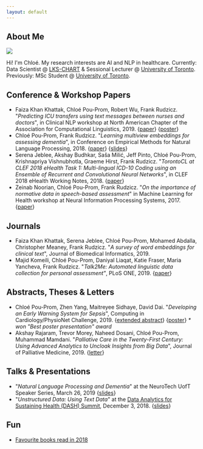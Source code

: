 ```yaml
---
layout: default
---
```


## About Me

<img class="profile-picture" src="https://avatars1.githubusercontent.com/u/4314491?s=460&v=4">

Hi! I'm Chloé. My research interests are AI and NLP in healthcare. Currently: Data Scientist @ [LKS-CHART](https://www.chartdatascience.ca) & Sessional Lecturer @ [University of Toronto](http://www.web.cs.toronto.edu). Previously: MSc Student @ [University of Toronto](http://www.web.cs.toronto.edu).



## Conference & Workshop Papers
* Faiza Khan Khattak, Chloé Pou-Prom, Robert Wu, Frank Rudzicz. "_Predicting ICU transfers using text messages between nurses and doctors_", in Clinical NLP workshop at North American Chapter of the Association for Computational Linguistics, 2019. {[paper](https://www.aclweb.org/anthology/W19-1911)} {[poster](./posters/poster_v5.pdf)}
* Chloé Pou-Prom, Frank Rudzicz. "_Learning multiview embeddings for assessing dementia_", in Conference on Empirical Methods for Natural Language Processing, 2018. {[paper](http://aclweb.org/anthology/D18-1304)} {[slides](https://drive.google.com/file/d/1Vr5JoDLw36RYSWdD_6zsWgnzpYtvb4lI/view)}
* Serena Jeblee, Akshay Budhkar, Saša Milić, Jeff Pinto, Chloé Pou-Prom, Krishnapriya Vishnubhotla, Graeme Hirst, Frank Rudzicz. "_TorontoCL at CLEF 2018 eHealth Task 1: Multi-lingual ICD-10 Coding using an Ensemble of Recurrent and Convolutional Neural Networks_", in CLEF 2018 eHealth Working Notes, 2018. {[paper](ftp://ftp.db.toronto.edu/public_html/cs/ftp/dist/gh/torontocl-clef-2018.pdf)}
* Zeinab Noorian, Chloé Pou-Prom, Frank Rudzicz. "_On the importance of normative data in speech-based assessment_" in Machine Learning for Health workshop at Neural Information Processing Systems, 2017. {[paper](https://arxiv.org/abs/1712.00069)}

## Journals
* Faiza Khan Khattak, Serena Jeblee, Chloé Pou-Prom, Mohamed Abdalla, Christopher Meaney, Frank Rudzicz. "_A survey of word embeddings for clinical text_", Journal of Biomedical Informatics, 2019. 
* Majid Komeili, Chloé Pou-Prom, Daniyal Liaqat, Katie Fraser, Maria Yancheva, Frank Rudzicz. "_Talk2Me: Automated linguistic data collection for personal assessment"_, PLoS ONE, 2019. {[paper](https://journals.plos.org/plosone/article/comments?id=10.1371/journal.pone.0212342)}

## Abstracts, Theses & Letters
* Chloé Pou-Prom, Zhen Yang, Maitreyee Sidhaye, David Dai. "_Developing an Early Warning System for Sepsis_", Computing in Cardiology/PhysioNet Challenge, 2019. {[extended abstract](http://www.cinc.org/2019/Program/accepted/34_CinCFinalPDF.pdf)} {[poster](./posters/physionet_2019.pdf)} _* won "Best poster presentation" award_
* Akshay Rajaram, Trevor Morey, Naheed Dosani, Chloé Pou-Prom, Muhammad Mamdani. "_Palliative Care in the Twenty-First Century: Using Advanced Analytics to Uncloak Insights from Big Data_", Journal of Palliative Medicine, 2019. {[letter](https://www.liebertpub.com/doi/10.1089/jpm.2018.0609)}

## Talks & Presentations
* "_Natural Language Processing and Dementia_" at the NeuroTech UofT Speaker Series, March 26, 2019 {[slides](https://drive.google.com/file/d/1rleyg5zf1GezC4oaijJOaeNyr5YFETW8/view?usp=sharing)}
* "_Unstructured Data: Using Text Data_" at the [Data Analytics for Sustaining Health (DASH) Summit](https://sites.google.com/view/dashsummit/), December 3, 2018. {[slides](https://docs.google.com/presentation/d/1G3jQmPo7EF7a1OFKGbWsC8eMAaNE4VJmPxmmEuaQtOE/edit?usp=sharing)}

## Fun

* [Favourite books read in 2018](fave_books_2018)


